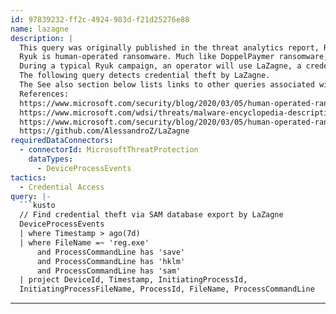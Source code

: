 ```yaml
---
id: 97839232-ff2c-4924-983d-f21d25276e88
name: lazagne
description: |
  This query was originally published in the threat analytics report, Ryuk ransomware. There is also a related blog.
  Ryuk is human-operated ransomware. Much like DoppelPaymer ransomware, Ryuk is spread manually, often on networks that are already infected with Trickbot.
  During a typical Ryuk campaign, an operator will use LaZagne, a credential theft tool, to access stored passwords for service accounts. The accounts are then used to jump from desktop clients to servers or domain controllers, allowing for better reconnaissance, faster movement, and a more severe impact on the target.
  The following query detects credential theft by LaZagne.
  The See also section below lists links to other queries associated with Ryuk ransomware.
  References:
  https://www.microsoft.com/security/blog/2020/03/05/human-operated-ransomware-attacks-a-preventable-disaster/
  https://www.microsoft.com/wdsi/threats/malware-encyclopedia-description?Name=Ransom:Win32/Ryuk&threatId=-2147232689
  https://www.microsoft.com/security/blog/2020/03/05/human-operated-ransomware-attacks-a-preventable-disaster/
  https://github.com/AlessandroZ/LaZagne
requiredDataConnectors:
  - connectorId: MicrosoftThreatProtection
    dataTypes:
      - DeviceProcessEvents
tactics:
  - Credential Access
query: |-
  ```kusto
  // Find credential theft via SAM database export by LaZagne
  DeviceProcessEvents
  | where Timestamp > ago(7d)
  | where FileName =~ 'reg.exe'
      and ProcessCommandLine has 'save'
      and ProcessCommandLine has 'hklm'
      and ProcessCommandLine has 'sam'
  | project DeviceId, Timestamp, InitiatingProcessId,
  InitiatingProcessFileName, ProcessId, FileName, ProcessCommandLine
  ```
---
```


